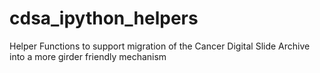 # cdsa_ipython_helpers
Helper Functions to support migration of the Cancer Digital Slide Archive into a more girder friendly mechanism
